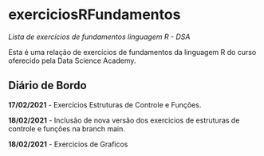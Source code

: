 # exerciciosRFundamentos
*Lista de exercícios de fundamentos linguagem R - DSA*

Esta é uma relação de exercícios de fundamentos da linguagem R do curso oferecido pela Data Science Academy.

## Diário de Bordo

**17/02/2021** - Exercícios Estruturas de Controle e Funções.

**18/02/2021** - Inclusão de nova versão dos exercicios de estruturas de controle e funções na branch main.

**18/02/2021** - Exercicios de Graficos
